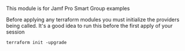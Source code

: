 This module is for Jamf Pro Smart Group examples

Before applying any terraform modules you must initialize the providers being called. It's a good idea to run this before the first apply of your session

```
terraform init -upgrade
```